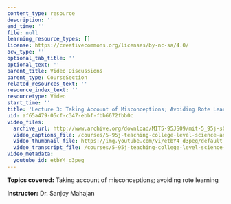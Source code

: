 ```yaml
---
content_type: resource
description: ''
end_time: ''
file: null
learning_resource_types: []
license: https://creativecommons.org/licenses/by-nc-sa/4.0/
ocw_type: ''
optional_tab_title: ''
optional_text: ''
parent_title: Video Discussions
parent_type: CourseSection
related_resources_text: ''
resource_index_text: ''
resourcetype: Video
start_time: ''
title: 'Lecture 3: Taking Account of Misconceptions; Avoiding Rote Learning'
uid: af65a479-05cf-c347-ebbf-fbb6672fbb0c
video_files:
  archive_url: http://www.archive.org/download/MIT5-95JS09/mit-5_95j-s09-lec03_300k_pano.mp4
  video_captions_file: /courses/5-95j-teaching-college-level-science-and-engineering-spring-2009/b915088e638a51239eab5d0408b49a3c_etbY4_d3peg.vtt
  video_thumbnail_file: https://img.youtube.com/vi/etbY4_d3peg/default.jpg
  video_transcript_file: /courses/5-95j-teaching-college-level-science-and-engineering-spring-2009/b463cb5645ab572d9f8af8f28c9b05ca_etbY4_d3peg.pdf
video_metadata:
  youtube_id: etbY4_d3peg
---
```


**Topics covered:** Taking account of misconceptions; avoiding rote learning  
  
**Instructor:** Dr. Sanjoy Mahajan

